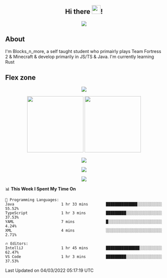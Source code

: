 <h2 align="center">
  Hi there <img src="https://media.giphy.com/media/hvRJCLFzcasrR4ia7z/giphy.gif" width="28">!
</h2>

<p align="center">
  <img src="https://forthebadge.com/images/badges/0-percent-optimized.svg">
</p>

## About
I'm Blocks_n_more, a self taught student who primairly plays Team Fortress 2 & Minecraft & develop primarily in JS/TS & Java. I'm currently learning Rust

## Flex zone
<p align="center">
 <img src="https://github-profile-summary-cards.vercel.app/api/cards/profile-details?username=Blocksnmore&theme=github_dark">
</p>
<p align="center">
 <img height="180em" src="https://github-readme-stats.vercel.app/api?username=Blocksnmore&show_icons=true&theme=dark&hide_border=true">
 <img height="180em" src="https://github-readme-stats.vercel.app/api/top-langs/?username=Blocksnmore&layout=compact&theme=dark&hide_border=true"> 
</p>
<p align="center">
 <img src="https://github-readme-streak-stats.herokuapp.com/?user=Blocksnmore&theme=dark&hide_border=true">
</p>
<p align="center">
 <img src="https://activity-graph.herokuapp.com/graph?username=Blocksnmore&theme=github&hide_border=true"> 
</p>
<p align="center">
 <img src="https://github-profile-trophy.vercel.app/?username=Blocksnmore&theme=nord">
</p>

<!--START_SECTION:waka-->
📊 **This Week I Spent My Time On** 

```text
💬 Programming Languages: 
Java                     1 hr 33 mins        ██████████████░░░░░░░░░░░   55.52% 
TypeScript               1 hr 3 mins         █████████░░░░░░░░░░░░░░░░   37.53% 
YAML                     7 mins              █░░░░░░░░░░░░░░░░░░░░░░░░   4.24% 
XML                      4 mins              ░░░░░░░░░░░░░░░░░░░░░░░░░   2.71%

🔥 Editors: 
IntelliJ                 1 hr 45 mins        ███████████████░░░░░░░░░░   62.47% 
VS Code                  1 hr 3 mins         █████████░░░░░░░░░░░░░░░░   37.53%

```


 Last Updated on 04/03/2022 05:17:19 UTC
<!--END_SECTION:waka-->

